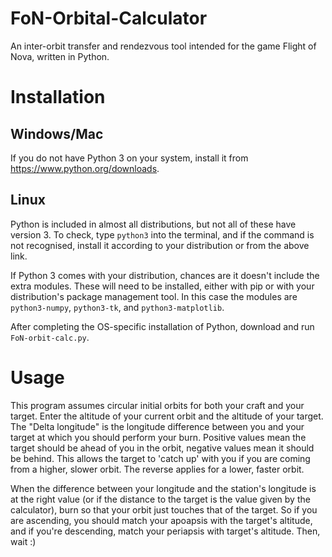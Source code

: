 # FoN-Orbital-Calculator
An inter-orbit transfer and rendezvous tool intended for the game Flight of Nova, written in Python.

# Installation

## Windows/Mac
If you do not have Python 3 on your system, install it from https://www.python.org/downloads.

## Linux
Python is included in almost all distributions, but not all of these have version 3. To check, type `python3` into the terminal, and if the command is not recognised, install it according to your distribution or from the above link.

If Python 3 comes with your distribution, chances are it doesn't include the extra modules. These will need to be installed, either with pip or with your distribution's package management tool. In this case the modules are `python3-numpy`, `python3-tk`, and `python3-matplotlib`.

After completing the OS-specific installation of Python, download and run `FoN-orbit-calc.py`.

# Usage
This program assumes circular initial orbits for both your craft and your target.
Enter the altitude of your current orbit and the altitude of your target. The "Delta longitude" is the longitude difference between you and your target at which you should perform your burn. Positive values mean the target should be ahead of you in the orbit, negative values mean it should be behind. This allows the target to 'catch up' with you if you are coming from a higher, slower orbit. The reverse applies for a lower, faster orbit.

When the difference between your longitude and the station's longitude is at the right value (or if the distance to the target is the value given by the calculator), burn so that your orbit just touches that of the target. So if you are ascending, you should match your apoapsis with the target's altitude, and if you're descending, match your periapsis with target's altitude. Then, wait :)
